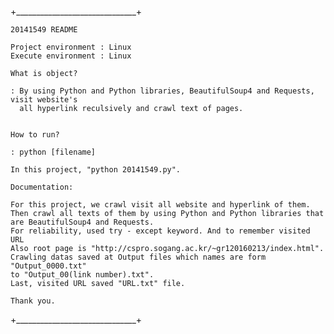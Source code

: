 +______________________________+
	
	20141549 README

	Project environment : Linux
	Execute environment : Linux

	What is object?

	: By using Python and Python libraries, BeautifulSoup4 and Requests, visit website's
      all hyperlink reculsively and crawl text of pages.
	  

	How to run?

	: python [filename]
	
	In this project, "python 20141549.py".

	Documentation:

	For this project, we crawl visit all website and hyperlink of them.
	Then crawl all texts of them by using Python and Python libraries that 
	are BeautifulSoup4 and Requests.
	For reliability, used try - except keyword. And to remember visited URL 
	Also root page is "http://cspro.sogang.ac.kr/~gr120160213/index.html".
	Crawling datas saved at Output files which names are form "Output_0000.txt"
	to "Output_00(link number).txt". 
	Last, visited URL saved "URL.txt" file.

	Thank you.

+______________________________+
